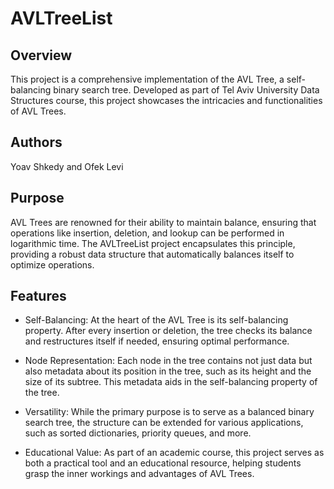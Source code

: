 # AVLTreeList

## Overview
This project is a comprehensive implementation of the AVL Tree, a self-balancing binary search tree. Developed as part of Tel Aviv University Data Structures course, this project showcases the intricacies and functionalities of AVL Trees.

## Authors
Yoav Shkedy and Ofek Levi

## Purpose
AVL Trees are renowned for their ability to maintain balance, ensuring that operations like insertion, deletion, and lookup can be performed in logarithmic time. The AVLTreeList project encapsulates this principle, providing a robust data structure that automatically balances itself to optimize operations.

## Features
* Self-Balancing: At the heart of the AVL Tree is its self-balancing property. After every insertion or deletion, the tree checks its balance and restructures itself if needed, ensuring optimal performance.

* Node Representation: Each node in the tree contains not just data but also metadata about its position in the tree, such as its height and the size of its subtree. This metadata aids in the self-balancing property of the tree.

* Versatility: While the primary purpose is to serve as a balanced binary search tree, the structure can be extended for various applications, such as sorted dictionaries, priority queues, and more.

* Educational Value: As part of an academic course, this project serves as both a practical tool and an educational resource, helping students grasp the inner workings and advantages of AVL Trees.
